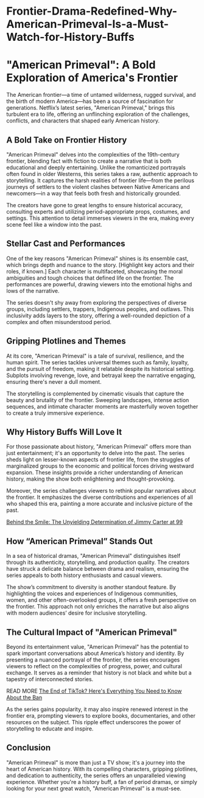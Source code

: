 # Frontier-Drama-Redefined-Why-American-Primeval-Is-a-Must-Watch-for-History-Buffs
# "American Primeval": A Bold Exploration of America's Frontier

The American frontier—a time of untamed wilderness, rugged survival, and the birth of modern America—has been a source of fascination for generations. Netflix’s latest series, "American Primeval," brings this turbulent era to life, offering an unflinching exploration of the challenges, conflicts, and characters that shaped early American history.

## A Bold Take on Frontier History

"American Primeval" delves into the complexities of the 19th-century frontier, blending fact with fiction to create a narrative that is both educational and deeply entertaining. Unlike the romanticized portrayals often found in older Westerns, this series takes a raw, authentic approach to storytelling. It captures the harsh realities of frontier life—from the perilous journeys of settlers to the violent clashes between Native Americans and newcomers—in a way that feels both fresh and historically grounded.

The creators have gone to great lengths to ensure historical accuracy, consulting experts and utilizing period-appropriate props, costumes, and settings. This attention to detail immerses viewers in the era, making every scene feel like a window into the past.

## Stellar Cast and Performances

One of the key reasons "American Primeval" shines is its ensemble cast, which brings depth and nuance to the story. [Highlight key actors and their roles, if known.] Each character is multifaceted, showcasing the moral ambiguities and tough choices that defined life on the frontier. The performances are powerful, drawing viewers into the emotional highs and lows of the narrative.

The series doesn't shy away from exploring the perspectives of diverse groups, including settlers, trappers, Indigenous peoples, and outlaws. This inclusivity adds layers to the story, offering a well-rounded depiction of a complex and often misunderstood period.

## Gripping Plotlines and Themes

At its core, "American Primeval" is a tale of survival, resilience, and the human spirit. The series tackles universal themes such as family, loyalty, and the pursuit of freedom, making it relatable despite its historical setting. Subplots involving revenge, love, and betrayal keep the narrative engaging, ensuring there's never a dull moment.

The storytelling is complemented by cinematic visuals that capture the beauty and brutality of the frontier. Sweeping landscapes, intense action sequences, and intimate character moments are masterfully woven together to create a truly immersive experience.

## Why History Buffs Will Love It

For those passionate about history, "American Primeval" offers more than just entertainment; it's an opportunity to delve into the past. The series sheds light on lesser-known aspects of frontier life, from the struggles of marginalized groups to the economic and political forces driving westward expansion. These insights provide a richer understanding of American history, making the show both enlightening and thought-provoking.

Moreover, the series challenges viewers to rethink popular narratives about the frontier. It emphasizes the diverse contributions and experiences of all who shaped this era, painting a more accurate and inclusive picture of the past.

[Behind the Smile: The Unyielding Determination of Jimmy Carter at 99](https://www.articlegiants.com/2025/01/behind-the-smile-the-unyielding-determination-of-jimmy-carter-at-99/)


## How “American Primeval” Stands Out

In a sea of historical dramas, "American Primeval" distinguishes itself through its authenticity, storytelling, and production quality. The creators have struck a delicate balance between drama and realism, ensuring the series appeals to both history enthusiasts and casual viewers.

The show’s commitment to diversity is another standout feature. By highlighting the voices and experiences of Indigenous communities, women, and other often-overlooked groups, it offers a fresh perspective on the frontier. This approach not only enriches the narrative but also aligns with modern audiences’ desire for inclusive storytelling.

## The Cultural Impact of "American Primeval"

Beyond its entertainment value, "American Primeval" has the potential to spark important conversations about America’s history and identity. By presenting a nuanced portrayal of the frontier, the series encourages viewers to reflect on the complexities of progress, power, and cultural exchange. It serves as a reminder that history is not black and white but a tapestry of interconnected stories.

READ MORE
[The End of TikTok? Here's Everything You Need to Know About the Ban](https://www.articlegiants.com/2025/01/the-end-of-tiktok-heres-everything-you-need-to-know-about-the-ban/)

As the series gains popularity, it may also inspire renewed interest in the frontier era, prompting viewers to explore books, documentaries, and other resources on the subject. This ripple effect underscores the power of storytelling to educate and inspire.

## Conclusion

"American Primeval" is more than just a TV show; it's a journey into the heart of American history. With its compelling characters, gripping plotlines, and dedication to authenticity, the series offers an unparalleled viewing experience. Whether you're a history buff, a fan of period dramas, or simply looking for your next great watch, "American Primeval" is a must-see.
